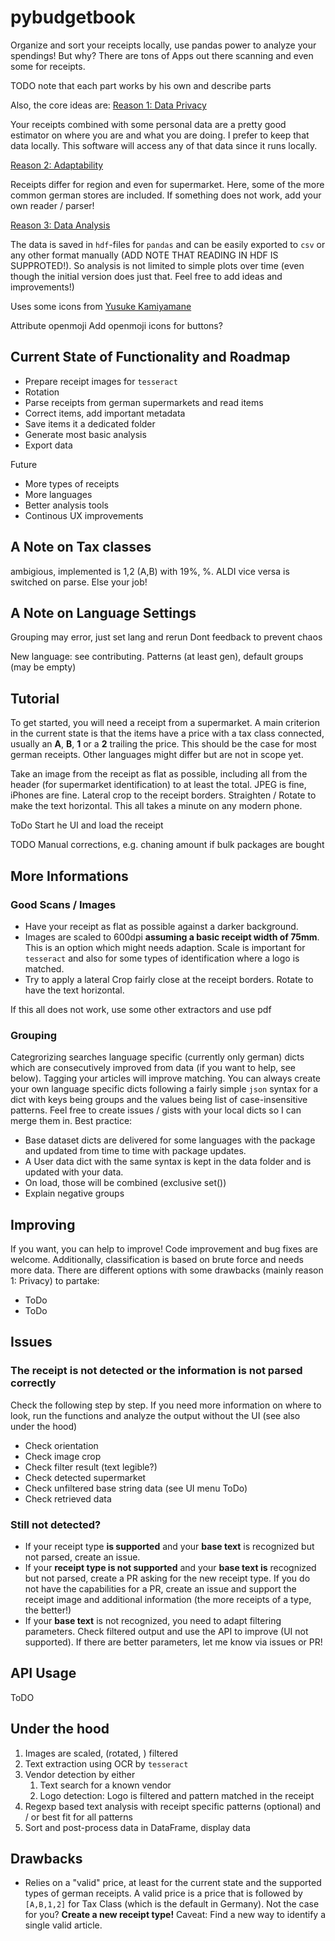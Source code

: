 # pybudgetbook

Organize and sort your receipts locally, use pandas power to analyze your
spendings!
But why? There are tons of Apps out there scanning and even some for receipts.


TODO note that each part works by his own and describe parts

Also, the core ideas are:
<u>Reason 1: Data Privacy</u>

Your receipts combined with some personal data are a pretty good estimator on
where you are and what you are doing. I prefer to keep that data locally. This
software will access any of that data since it runs locally.

<u>Reason 2: Adaptability</u>

Receipts differ for region and even for supermarket. Here, some of the more
common german stores are included. If something does not work, add your own
reader / parser!

<u>Reason 3: Data Analysis</u>

The data is saved in `hdf`-files for `pandas` and can be easily exported to
`csv` or any other format manually (ADD NOTE THAT READING IN HDF IS SUPPROTED!).
So analysis is not limited to simple plots over time (even though the initial
version does just that. Feel free to add ideas and improvements!)

Uses some icons from [Yusuke Kamiyamane](http://p.yusukekamiyamane.com/)

Attribute openmoji
Add openmoji icons for buttons?

## Current State of Functionality and Roadmap

- Prepare receipt images for `tesseract`
- Rotation
- Parse receipts from german supermarkets and read items
- Correct items, add important metadata
- Save items it a dedicated folder
- Generate most basic analysis
- Export data

Future

- More types of receipts
- More languages
- Better analysis tools
- Continous UX improvements


## A Note on Tax classes
ambigious, implemented is 1,2 (A,B) with 19%, %. ALDI vice versa is switched
on parse. Else your job!

## A Note on Language Settings
Grouping may error, just set lang and rerun
Dont feedback to prevent chaos

New language: see contributing. Patterns (at least gen), default groups (may be empty)


## Tutorial
To get started, you will need a receipt from a supermarket. A main criterion in
the current state is that the items have a price with a tax class connected,
usually an **A**, **B**, **1** or a **2** trailing the price. This should be the
case for most german receipts. Other languages might differ but are not in
scope yet.

Take an image from the receipt as flat as possible, including all from the
header (for supermarket identification) to at least the total. JPEG is fine,
iPhones are fine. Lateral crop to the receipt borders. Straighten / Rotate to
make the text horizontal. This all takes a minute on any modern phone.

ToDo Start he UI and load the receipt

TODO Manual corrections, e.g. chaning amount if bulk packages are bought

## More Informations
### Good Scans / Images
- Have your receipt as flat as possible against a darker background.
- Images are scaled to 600dpi **assuming a basic receipt width of 75mm**. This
  is an option which might needs adaption. Scale is important for `tesseract`
  and also for some types of identification where a logo is matched.
- Try to apply a lateral Crop fairly close at the receipt borders. Rotate to
  have the text horizontal.

If this all does not work, use some other extractors and use pdf

### Grouping
Categrorizing searches language specific (currently only german) dicts which
are consecutively improved from data (if you want to help, see below). Tagging
your articles will improve matching. You can always create your own language
specific dicts following a fairly simple `json` syntax for a dict with keys
being groups and the values being list of case-insensitive patterns. Feel free
to create issues / gists with your local dicts so I can merge them in.
Best practice:
- Base dataset dicts are delivered for some languages with the package and
  updated from time to time with package updates.
- A User data dict with the same syntax is kept in the data folder and is
  updated with your data.
- On load, those will be combined (exclusive set())
- Explain negative groups

## Improving
If you want, you can help to improve! Code improvement and bug fixes are
welcome. Additionally, classification is based on brute force and needs more
data. There are different options with some drawbacks (mainly reason 1: Privacy)
to partake:
- ToDo
- ToDo

## Issues
### The receipt is not detected or the information is not parsed correctly
Check the following step by step. If you need more information on where to look,
run the functions and analyze the output without the UI (see also under the
hood)
- Check orientation
- Check image crop
- Check filter result (text legible?)
- Check detected supermarket
- Check unfiltered base string data (see UI menu ToDo)
- Check retrieved data

### Still not detected?
- If your receipt type **is supported** and your **base text** is recognized
  but not parsed, create an issue.
- If your **receipt type is not supported** and your **base text is**
  recognized but not parsed, create a PR asking for the new receipt type. If
  you do not have the capabilities for a PR, create an issue and support the
  receipt image and additional information (the more receipts of a type,
  the better!)
- If your **base text** is not recognized, you need to adapt filtering
  parameters. Check filtered output and use the API to improve (UI
  not supported). If there are better parameters, let me know via issues or PR!

## API Usage
ToDO

## Under the hood
1. Images are scaled, (rotated, ) filtered
2. Text extraction using OCR by `tesseract`
3. Vendor detection by either
   1. Text search for a known vendor
   2. Logo detection: Logo is filtered and pattern matched in the receipt
4. Regexp based text analysis with receipt specific patterns (optional) and /
   or best fit for all patterns
5. Sort and post-process data in DataFrame, display data

## Drawbacks
- Relies on a "valid" price, at least for the current state and the supported
  types of german receipts. A valid price is a price that is followed by
  `[A,B,1,2]` for Tax Class (which is the default in Germany). Not the case for
  you? **Create a new receipt type!** Caveat: Find a new way to identify a
  single valid article.
